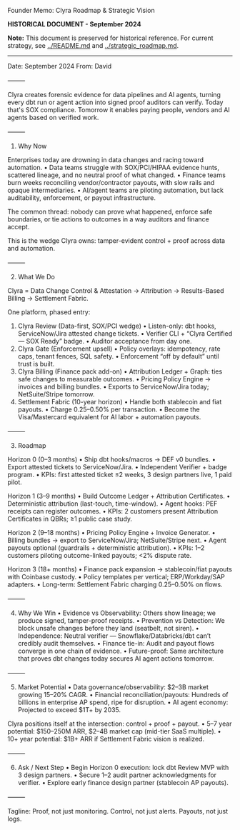 Founder Memo: Clyra Roadmap & Strategic Vision

**HISTORICAL DOCUMENT - September 2024**

**Note:** This document is preserved for historical reference. For current strategy, see [../README.md](../README.md) and [../strategic_roadmap.md](../strategic_roadmap.md).

---

Date: September 2024
From: David

⸻

Clyra creates forensic evidence for data pipelines and AI agents, turning every dbt run or agent action into signed proof auditors can verify. Today that's SOX compliance. Tomorrow it enables paying people, vendors and AI agents based on verified work.

⸻

1. Why Now

Enterprises today are drowning in data changes and racing toward automation.
 • Data teams struggle with SOX/PCI/HIPAA evidence hunts, scattered lineage, and no neutral proof of what changed.
 • Finance teams burn weeks reconciling vendor/contractor payouts, with slow rails and opaque intermediaries.
 • AI/agent teams are piloting automation, but lack auditability, enforcement, or payout infrastructure.

The common thread: nobody can prove what happened, enforce safe boundaries, or tie actions to outcomes in a way auditors and finance accept.

This is the wedge Clyra owns: tamper-evident control + proof across data and automation.

⸻

2. What We Do

Clyra = Data Change Control & Attestation → Attribution → Results-Based Billing → Settlement Fabric.

One platform, phased entry:

 1. Clyra Review (Data-first, SOX/PCI wedge)
 • Listen-only: dbt hooks, ServiceNow/Jira attested change tickets.
 • Verifier CLI + “Clyra Certified — SOX Ready” badge.
 • Auditor acceptance from day one.
 2. Clyra Gate (Enforcement upsell)
 • Policy overlays: idempotency, rate caps, tenant fences, SQL safety.
 • Enforcement “off by default” until trust is built.
 3. Clyra Billing (Finance pack add-on)
 • Attribution Ledger + Graph: ties safe changes to measurable outcomes.
 • Pricing Policy Engine → invoices and billing bundles.
 • Exports to ServiceNow/Jira today; NetSuite/Stripe tomorrow.
 4. Settlement Fabric (10-year horizon)
 • Handle both stablecoin and fiat payouts.
 • Charge 0.25–0.50% per transaction.
 • Become the Visa/Mastercard equivalent for AI labor + automation payouts.

⸻

3. Roadmap

Horizon 0 (0–3 months)
 • Ship dbt hooks/macros → DEF v0 bundles.
 • Export attested tickets to ServiceNow/Jira.
 • Independent Verifier + badge program.
 • KPIs: first attested ticket ≤2 weeks, 3 design partners live, 1 paid pilot.

Horizon 1 (3–9 months)
 • Build Outcome Ledger + Attribution Certificates.
 • Deterministic attribution (last-touch, time-window).
 • Agent hooks: PEF receipts can register outcomes.
 • KPIs: 2 customers present Attribution Certificates in QBRs; ≥1 public case study.

Horizon 2 (9–18 months)
 • Pricing Policy Engine + Invoice Generator.
 • Billing bundles → export to ServiceNow/Jira; NetSuite/Stripe next.
 • Agent payouts optional (guardrails + deterministic attribution).
 • KPIs: 1–2 customers piloting outcome-linked payouts; <2% dispute rate.

Horizon 3 (18+ months)
 • Finance pack expansion → stablecoin/fiat payouts with Coinbase custody.
 • Policy templates per vertical; ERP/Workday/SAP adapters.
 • Long-term: Settlement Fabric charging 0.25–0.50% on flows.

⸻

4. Why We Win
 • Evidence vs Observability: Others show lineage; we produce signed, tamper-proof receipts.
 • Prevention vs Detection: We block unsafe changes before they land (seatbelt, not siren).
 • Independence: Neutral verifier — Snowflake/Databricks/dbt can’t credibly audit themselves.
 • Finance tie-in: Audit and payout flows converge in one chain of evidence.
 • Future-proof: Same architecture that proves dbt changes today secures AI agent actions tomorrow.

⸻

5. Market Potential
 • Data governance/observability: $2–3B market growing 15–20% CAGR.
 • Financial reconciliation/payouts: Hundreds of billions in enterprise AP spend, ripe for disruption.
 • AI agent economy: Projected to exceed $1T+ by 2035.

Clyra positions itself at the intersection: control + proof + payout.
 • 5–7 year potential: $150–250M ARR, $2–4B market cap (mid-tier SaaS multiple).
 • 10+ year potential: $1B+ ARR if Settlement Fabric vision is realized.

⸻

6. Ask / Next Step
 • Begin Horizon 0 execution: lock dbt Review MVP with 3 design partners.
 • Secure 1–2 audit partner acknowledgments for verifier.
 • Explore early finance design partner (stablecoin AP payouts).

⸻

Tagline: Proof, not just monitoring. Control, not just alerts. Payouts, not just logs.
